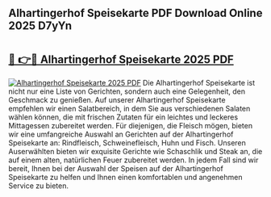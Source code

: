 ## Alhartingerhof Speisekarte PDF Download Online 2025 D7yYn

# <h2><a href="http://gcah7a.nevu.top/?p=Alhartingerhof+Speisekarte">🔗 👉🔴 Alhartingerhof Speisekarte 2025 PDF</a></h2>

[![Alhartingerhof Speisekarte 2025 PDF](https://i.imgur.com/dBaPXMq.png)](http://gcah7a.nevu.top/?p=Alhartingerhof+Speisekarte)
Die Alhartingerhof Speisekarte ist nicht nur eine Liste von Gerichten, sondern auch eine Gelegenheit, den Geschmack zu genießen. Auf unserer Alhartingerhof Speisekarte empfehlen wir einen Salatbereich, in dem Sie aus verschiedenen Salaten wählen können, die mit frischen Zutaten für ein leichtes und leckeres Mittagessen zubereitet werden. Für diejenigen, die Fleisch mögen, bieten wir eine umfangreiche Auswahl an Gerichten auf der Alhartingerhof Speisekarte an: Rindfleisch, Schweinefleisch, Huhn und Fisch. Unseren Auserwählten bieten wir exquisite Gerichte wie Schaschlik und Steak an, die auf einem alten, natürlichen Feuer zubereitet werden. In jedem Fall sind wir bereit, Ihnen bei der Auswahl der Speisen auf der Alhartingerhof Speisekarte zu helfen und Ihnen einen komfortablen und angenehmen Service zu bieten.
